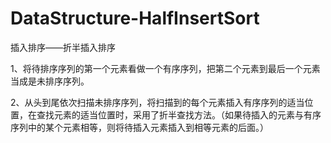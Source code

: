 # DataStructure-HalfInsertSort
插入排序——折半插入排序

1、将待排序序列的第一个元素看做一个有序序列，把第二个元素到最后一个元素当成是未排序序列。

2、从头到尾依次扫描未排序序列，将扫描到的每个元素插入有序序列的适当位置，在查找元素的适当位置时，采用了折半查找方法。（如果待插入的元素与有序序列中的某个元素相等，则将待插入元素插入到相等元素的后面。）
